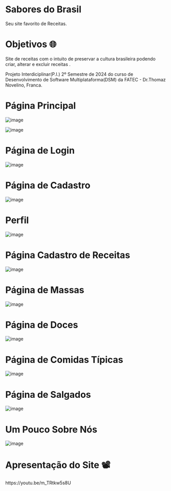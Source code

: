 <h1>Sabores do Brasil</h1>

<p>Seu site favorito de Receitas.</p>
<h1>Objetivos 🌐</h1>
<p>Site de receitas com o intuito de preservar a cultura brasileira podendo criar, alterar e excluir receitas .</p>
<p>Projeto Interdiciplinar(P.I.) 2º Semestre de 2024 do curso de Desenvolvimento de Software Multiplataforma(DSM) da FATEC - Dr.Thomaz Novelino, Franca.</p>

<h1>Página Principal</h1>

![image](https://github.com/user-attachments/assets/a2654880-fcfe-4c77-a591-d92ec9a72c79)

![image](https://github.com/user-attachments/assets/db6563df-c07c-494c-b6e4-e69c441bdaee)


<h1>Página de Login</h1>

![image](https://github.com/user-attachments/assets/417c68ae-f17d-4947-a11b-f1558c68979b)

<h1>Página de Cadastro</h1>

![image](https://github.com/user-attachments/assets/9f4667ef-cf4d-4db7-95a2-72be6053b5fb)


<h1>Perfil</h1>

![image](https://github.com/user-attachments/assets/10c6e10a-5d94-42a0-9c12-ec6cae4a0e49)


<h1>Página Cadastro de Receitas</h1>

![image](https://github.com/user-attachments/assets/11f4d3e1-8e11-4f60-b295-5d53591cca5b)


<h1>Página de Massas</h1>

![image](https://github.com/user-attachments/assets/e9f230cd-9c3d-4be7-9ea7-b7bd57e0e346)


<h1>Página de Doces</h1>

![image](https://github.com/user-attachments/assets/43812d90-2f57-489d-a9d3-5bc8a22ff0f9)

<h1>Página de Comidas Típicas</h1>

![image](https://github.com/user-attachments/assets/de973713-3a60-46d6-ba02-15297a6260bb)


<h1>Página de Salgados</h1>

![image](https://github.com/user-attachments/assets/989a0388-6142-4d43-90b5-befea1785ab3)


<h1>Um Pouco Sobre Nós</h1>

![image](https://github.com/user-attachments/assets/8b7c102e-b293-4e2d-8bdb-38818c8c35c5)

<h1>Apresentação do Site 📽️</h1>
<p>https://youtu.be/m_TRtkw5s8U</p>
